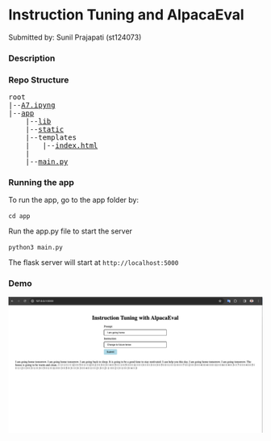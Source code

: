 # Instruction Tuning and AlpacaEval

Submitted by: Sunil Prajapati (st124073)

### Description

### Repo Structure
<pre>
root
|--<a href="https://github.com/scherbatsky-jr/nlp-instruction-tuning/blob/main/A8.ipynb">A7.ipyng</a>
|--<a href="https://github.com/scherbatsky-jr/nlp-instruction-tuning/blob/main/app">app</a>
    |--<a href="https://github.com/scherbatsky-jr/nlp-instruction-tuning/blob/main/app/lib">lib</a>
    |--<a href="https://github.com/scherbatsky-jr/nlp-instruction-tuning/blob/main/app/static">static</a>
    |--<a>templates</a>
    |   |--<a href="https://github.com/scherbatsky-jr/nlp-instruction-tuning/blob/main/app/templates/index.html">index.html</a>
    |
    |--<a href="https://github.com/scherbatsky-jr/nlp-instruction-tuning/blob/main/app/main.py">main.py</a>
</pre>

### Running the app
To run the app, go to the app folder by:

`cd app`

Run the app.py file to start the server

`python3 main.py`

The flask server will start at `http://localhost:5000`

### Demo
![External GIF](media/demo.png)